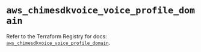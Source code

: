 # `aws_chimesdkvoice_voice_profile_domain`

Refer to the Terraform Registry for docs: [`aws_chimesdkvoice_voice_profile_domain`](https://registry.terraform.io/providers/hashicorp/aws/5.89.0/docs/resources/chimesdkvoice_voice_profile_domain).
